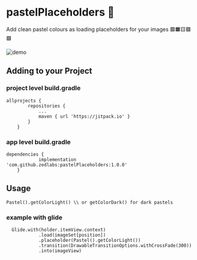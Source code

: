 # pastelPlaceholders 🎨
Add clean pastel colours as loading placeholders for your images 🟥🟧🟨🟪🟩

![demo](demo.gif)
## Adding to your Project
### project level build.gradle
```
allprojects {
		repositories {
			...
			maven { url 'https://jitpack.io' }
		}
	}
```


### app level build.gradle
```
dependencies {
	        implementation 'com.github.zedlabs:pastelPlaceholders:1.0.0'
	}
```

## Usage
```
Pastel().getColorLight() \\ or getColorDark() for dark pastels
```
### example with glide
```
  Glide.with(holder.itemView.context)
            .load(imageSet[position])
            .placeholder(Pastel().getColorLight())
            .transition(DrawableTransitionOptions.withCrossFade(300))
            .into(imageView)
```
